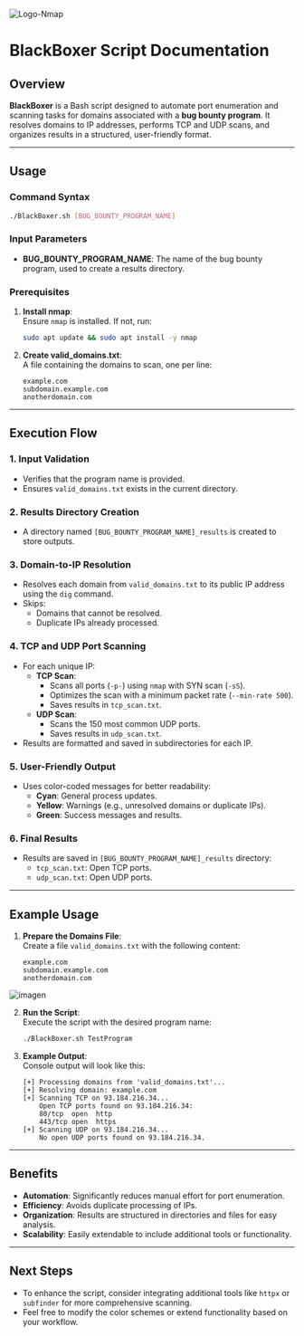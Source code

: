 ![Logo-Nmap](https://github.com/user-attachments/assets/7d2183e6-2968-456b-9df0-a2d2542ac3c4)

# **BlackBoxer Script Documentation**

## **Overview**
**BlackBoxer** is a Bash script designed to automate port enumeration and scanning tasks for domains associated with a **bug bounty program**. It resolves domains to IP addresses, performs TCP and UDP scans, and organizes results in a structured, user-friendly format.

---

## **Usage**

### **Command Syntax**
```bash
./BlackBoxer.sh [BUG_BOUNTY_PROGRAM_NAME]
```

### **Input Parameters**
- **BUG_BOUNTY_PROGRAM_NAME**: The name of the bug bounty program, used to create a results directory.

### **Prerequisites**
1. **Install nmap**:  
   Ensure `nmap` is installed. If not, run:
   ```bash
   sudo apt update && sudo apt install -y nmap
   ```
2. **Create valid_domains.txt**:  
   A file containing the domains to scan, one per line:
   ```plaintext
   example.com
   subdomain.example.com
   anotherdomain.com
   ```

---

## **Execution Flow**

### **1. Input Validation**
- Verifies that the program name is provided.
- Ensures `valid_domains.txt` exists in the current directory.

### **2. Results Directory Creation**
- A directory named `[BUG_BOUNTY_PROGRAM_NAME]_results` is created to store outputs.

### **3. Domain-to-IP Resolution**
- Resolves each domain from `valid_domains.txt` to its public IP address using the `dig` command.
- Skips:
  - Domains that cannot be resolved.
  - Duplicate IPs already processed.

### **4. TCP and UDP Port Scanning**
- For each unique IP:
  - **TCP Scan**:
    - Scans all ports (`-p-`) using `nmap` with SYN scan (`-sS`).
    - Optimizes the scan with a minimum packet rate (`--min-rate 500`).
    - Saves results in `tcp_scan.txt`.
  - **UDP Scan**:
    - Scans the 150 most common UDP ports.
    - Saves results in `udp_scan.txt`.
- Results are formatted and saved in subdirectories for each IP.

### **5. User-Friendly Output**
- Uses color-coded messages for better readability:
  - **Cyan**: General process updates.
  - **Yellow**: Warnings (e.g., unresolved domains or duplicate IPs).
  - **Green**: Success messages and results.

### **6. Final Results**
- Results are saved in `[BUG_BOUNTY_PROGRAM_NAME]_results` directory:
  - `tcp_scan.txt`: Open TCP ports.
  - `udp_scan.txt`: Open UDP ports.

---

## **Example Usage**
1. **Prepare the Domains File**:  
   Create a file `valid_domains.txt` with the following content:
   ```plaintext
   example.com
   subdomain.example.com
   anotherdomain.com
   ```
![imagen](https://github.com/user-attachments/assets/695b89b3-a90f-4bbd-8644-f1813b0fac8a)

2. **Run the Script**:  
   Execute the script with the desired program name:
   ```bash
   ./BlackBoxer.sh TestProgram
   ```

3. **Example Output**:  
   Console output will look like this:
   ```plaintext
   [+] Processing domains from 'valid_domains.txt'...
   [+] Resolving domain: example.com
   [+] Scanning TCP on 93.184.216.34...
       Open TCP ports found on 93.184.216.34:
       80/tcp  open  http
       443/tcp open  https
   [+] Scanning UDP on 93.184.216.34...
       No open UDP ports found on 93.184.216.34.
   ```
---

## **Benefits**
- **Automation**: Significantly reduces manual effort for port enumeration.
- **Efficiency**: Avoids duplicate processing of IPs.
- **Organization**: Results are structured in directories and files for easy analysis.
- **Scalability**: Easily extendable to include additional tools or functionality.

---

## **Next Steps**
- To enhance the script, consider integrating additional tools like `httpx` or `subfinder` for more comprehensive scanning.
- Feel free to modify the color schemes or extend functionality based on your workflow.
